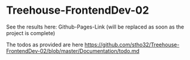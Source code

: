 ﻿# Treehouse-FrontendDev-02

See the results here: Github-Pages-Link (will be replaced as soon as the project is complete)

The todos as provided are here https://github.com/stho32/Treehouse-FrontendDev-02/blob/master/Documentation/todo.md


